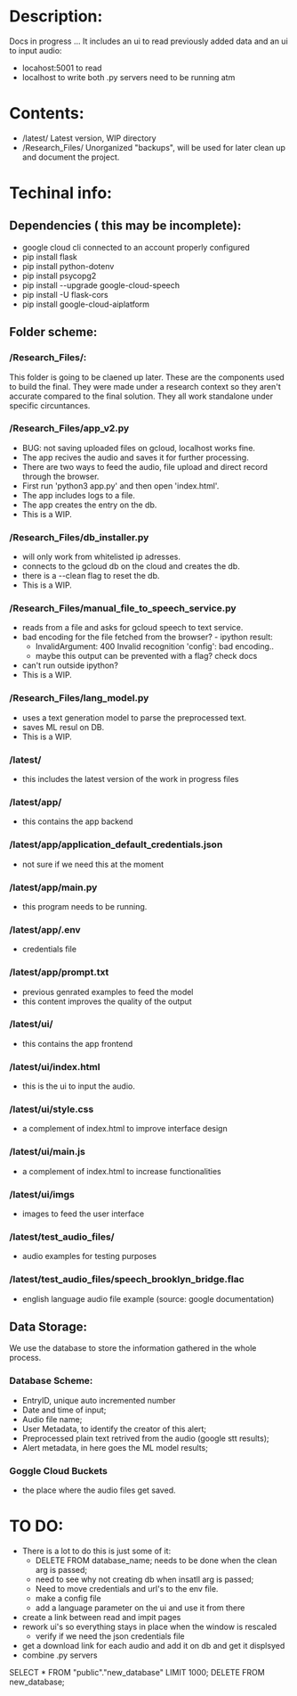 # Description:
Docs in progress ...
It includes an ui to read previously added data and an ui to input audio:
- locahost:5001 to read
- localhost to write
both .py servers need to be running atm


# Contents:
- /latest/ Latest version, WIP directory
- /Research_Files/ Unorganized "backups", will be used for later clean up and document the project.

# Techinal info:
## Dependencies ( this may be incomplete):
- google cloud cli connected to an account properly configured
- pip install flask
- pip install python-dotenv
- pip install psycopg2
- pip install --upgrade google-cloud-speech
- pip install -U flask-cors
- pip install google-cloud-aiplatform

## Folder scheme:
### /Research_Files/:
This folder is going to be claened up later.
These are the components used to build the final.
They were made under a research context so they aren't accurate compared to the final solution.
They all work standalone under specific circuntances.

### /Research_Files/app_v2.py
- BUG: not saving uploaded files on gcloud, localhost works fine.
- The app recives the audio and saves it for further processing.
- There are two ways to feed the audio, file upload and direct record through the browser.
- First run 'python3 app.py' and then open 'index.html'.
- The app includes logs to a file.
- The app creates the entry on the db.
- This is a WIP.

### /Research_Files/db_installer.py
- will only work from whitelisted ip adresses.
- connects to the gcloud db on the cloud and creates the db.
- there is a --clean flag to reset the db.
- This is a WIP.

### /Research_Files/manual_file_to_speech_service.py
- reads from a file and asks for gcloud speech to text service.
- bad encoding for the file fetched from the browser? - ipython result:
	- InvalidArgument: 400 Invalid recognition 'config': bad encoding..
	- maybe this output can be prevented with a flag? check docs
- can't run outside ipython? 
- This is a WIP.

### /Research_Files/lang_model.py
- uses a text generation model to parse the preprocessed text.
- saves ML resul on DB.
- This is a WIP.

### /latest/
- this includes the latest version of the work in progress files

### /latest/app/
- this contains the app backend
### /latest/app/application_default_credentials.json
- not sure if we need this at the moment
### /latest/app/main.py
- this program needs to be running.
### /latest/app/.env
- credentials file
### /latest/app/prompt.txt
- previous genrated examples to feed the model
- this content improves the quality of the output

### /latest/ui/
- this contains the app frontend
### /latest/ui/index.html
- this is the ui to input the audio.
### /latest/ui/style.css
- a complement of index.html to improve interface design
### /latest/ui/main.js
- a complement of index.html to increase functionalities
### /latest/ui/imgs
- images to feed the user interface

### /latest/test_audio_files/
- audio examples for testing purposes
### /latest/test_audio_files/speech_brooklyn_bridge.flac
- english language audio file example (source: google documentation)

## Data Storage:
We use the database to store the information gathered in the whole process.

### Database Scheme:
- EntryID, unique auto incremented number
- Date and time of input;
- Audio file name;
- User Metadata, to identify the creator of this alert;
- Preprocessed plain text retrived from the audio (google stt results);
- Alert metadata, in here goes the ML model results;

### Goggle Cloud Buckets
- the place where the audio files get saved.

# TO DO:
- There is a lot to do this is just some of it:
	- DELETE FROM database_name; needs to be done when the clean arg is passed;
	- need to see why not creating db when insatll arg is passed;
	- Need to move credentials and url's to the env file.
	- make a config file
	- add a language parameter on the ui and use it from there
 - create a link between read and impit pages
 - rework ui's so everything stays in place when the window is rescaled
	- verify if we need the json credentials file
- get a download link for each audio and add it on db and get it displsyed
- combine .py servers


SELECT * FROM "public"."new_database" LIMIT 1000;
DELETE FROM new_database;